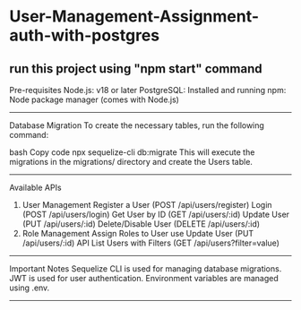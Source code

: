 # User-Management-Assignment-auth-with-postgres

run this project using "npm start" command
---------------------------------------------------------
Pre-requisites
Node.js: v18 or later
PostgreSQL: Installed and running
npm: Node package manager (comes with Node.js)

-----------------------------------------------------------
Database Migration
To create the necessary tables, run the following command:

bash
Copy code
npx sequelize-cli db:migrate
This will execute the migrations in the migrations/ directory and create the Users table.

----------------------------------------------------------

Available APIs
1. User Management
Register a User (POST /api/users/register)
Login (POST /api/users/login)
Get User by ID (GET /api/users/:id)
Update User (PUT /api/users/:id)
Delete/Disable User (DELETE /api/users/:id)
2. Role Management
Assign Roles to User use Update User (PUT /api/users/:id) API
List Users with Filters (GET /api/users?filter=value)

-------------------------------------------------------------------

Important Notes
Sequelize CLI is used for managing database migrations.
JWT is used for user authentication.
Environment variables are managed using .env.

----------------------------------------------------------------